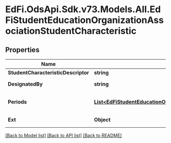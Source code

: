 # EdFi.OdsApi.Sdk.v73.Models.All.EdFiStudentEducationOrganizationAssociationStudentCharacteristic

## Properties

Name | Type | Description | Notes
------------ | ------------- | ------------- | -------------
**StudentCharacteristicDescriptor** | **string** | The characteristic designated for the student. | 
**DesignatedBy** | **string** | The person, organization, or department that designated the characteristic. | [optional] 
**Periods** | [**List&lt;EdFiStudentEducationOrganizationAssociationStudentCharacteristicPeriod&gt;**](EdFiStudentEducationOrganizationAssociationStudentCharacteristicPeriod.md) | An unordered collection of studentEducationOrganizationAssociationStudentCharacteristicPeriods. The time periods for which characteristic was effective. | [optional] 
**Ext** | **Object** | Extensions to the StudentEducationOrganizationAssociationStudentCharacteristic entity. | [optional] 

[[Back to Model list]](../../README.md#documentation-for-models) [[Back to API list]](../../README.md#documentation-for-api-endpoints) [[Back to README]](../../README.md)

